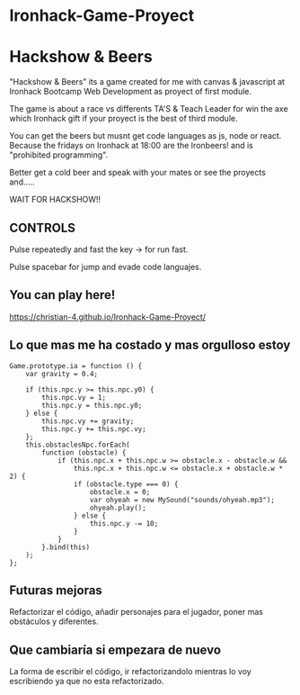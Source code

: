 # Ironhack-Game-Proyect

# Hackshow & Beers

"Hackshow & Beers" its a game created for me with canvas & javascript at Ironhack Bootcamp Web Development as proyect of first module.

The game is about a race vs differents TA'S & Teach Leader for win the axe which Ironhack gift if your proyect is the best of third module.

You can get the beers but musnt get code languages as js, node or react. Because the fridays on Ironhack at 18:00 are the Ironbeers! and is "prohibited programming".

Better get a cold beer and speak with your mates or see the proyects and.....

WAIT FOR HACKSHOW!!

## CONTROLS

Pulse repeatedly and fast the key -> for run fast.

Pulse spacebar for jump and evade code languajes.

## You can play here!

https://christian-4.github.io/Ironhack-Game-Proyect/

## Lo que mas me ha costado y mas orgulloso estoy
````
Game.prototype.ia = function () {
    var gravity = 0.4;

    if (this.npc.y >= this.npc.y0) {
        this.npc.vy = 1;
        this.npc.y = this.npc.y0;
    } else {
        this.npc.vy += gravity;
        this.npc.y += this.npc.vy;
    };
    this.obstaclesNpc.forEach(
        function (obstacle) {
            if (this.npc.x + this.npc.w >= obstacle.x - obstacle.w &&
                this.npc.x + this.npc.w <= obstacle.x + obstacle.w * 2) {
                if (obstacle.type === 0) {
                    obstacle.x = 0;
                    var ohyeah = new MySound("sounds/ohyeah.mp3");
                    ohyeah.play();
                } else {
                    this.npc.y -= 10;
                }
            }
        }.bind(this)
    );
};
````
## Futuras mejoras

Refactorizar el código, añadir personajes para el jugador, poner mas obstáculos y diferentes.

## Que cambiaría si empezara de nuevo

La forma de escribir el código, ir refactorizandolo mientras lo voy escribiendo ya que no esta refactorizado.

